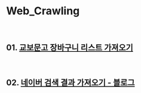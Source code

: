 Web_Crawling
=================================================================
<br>


## 01. [교보문고 장바구니 리스트 가져오기](https://github.com/todagi/Web_Crawling/blob/master/Web_crawling%2001%20-%20%EA%B5%90%EB%B3%B4%EB%AC%B8%EA%B3%A0%20%EC%9E%A5%EB%B0%94%EA%B5%AC%EB%8B%88%20%EB%A6%AC%EC%8A%A4%ED%8A%B8%20%EA%B0%80%EC%A0%B8%EC%98%A4%EA%B8%B0.ipynb)

<br>

## 02. [네이버 검색 결과 가져오기 - 블로그](https://github.com/todagi/Web_Crawling/blob/master/Web_crawling%2002%20-%20%EB%84%A4%EC%9D%B4%EB%B2%84%20%EA%B2%80%EC%83%89%20%EA%B2%B0%EA%B3%BC%20%EA%B0%80%EC%A0%B8%EC%98%A4%EA%B8%B0.ipynb)
